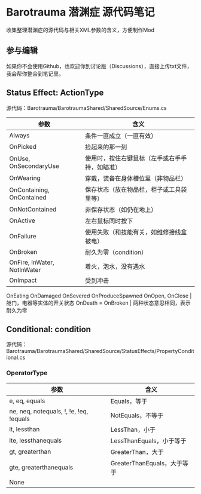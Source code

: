 # Barotrauma 潜渊症 源代码笔记
收集整理潜渊症的源代码与相关XML参数的含义，方便制作Mod

## 参与编辑
如果你不会使用Github，也欢迎你到讨论版（Discussions），直接上传txt文件，我会帮你整合到笔记里。  

## Status Effect: ActionType
源代码：Barotrauma/BarotraumaShared/SharedSource/Enums.cs  

参数|含义  
-|-  
Always | 条件一直成立（一直有效）  
OnPicked | 捡起来的那一刻  
OnUse, OnSecondaryUse | 使用时，按住右键鼠标（左手或右手手持，如瞄准）  
OnWearing | 穿戴，装备在身体槽位里（非物品栏）  
OnContaining, OnContained | 保存状态（放在物品栏，柜子或工具袋里等）  
OnNotContained | 非保存状态（如仍在地上）  
OnActive | 左右鼠标同时按下  
OnFailure | 使用失败（和技能有关，如维修接线盒被电）  
OnBroken | 耐久为零（condition）
OnFire, InWater, NotInWater | 着火，泡水，没有遇水  
OnImpact | 受到冲击  
OnEating 
OnDamaged 
OnSevered 
OnProduceSpawned 
OnOpen, OnClose | 舱门，电器等实体的开关状态
OnDeath = OnBroken | 两种状态意思相同，表示耐久为零

## Conditional: condition  
源代码：Barotrauma/BarotraumaShared/SharedSource/StatusEffects/PropertyConditional.cs  

### OperatorType
参数|含义  
-|-  
e, eq, equals | Equals，等于  
ne, neq, notequals, !, !e, !eq, !equals | NotEquals，不等于  
lt, lessthan | LessThan，小于
lte, lessthanequals | LessThanEquals，小于等于
gt, greaterthan| GreaterThan，大于
gte, greaterthanequals | GreaterThanEquals，大于等于
| None
